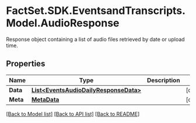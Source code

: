 # FactSet.SDK.EventsandTranscripts.Model.AudioResponse
Response object containing a list of audio files retrieved by date or upload time.

## Properties

Name | Type | Description | Notes
------------ | ------------- | ------------- | -------------
**Data** | [**List&lt;EventsAudioDailyResponseData&gt;**](EventsAudioDailyResponseData.md) |  | [optional] 
**Meta** | [**MetaData**](MetaData.md) |  | [optional] 

[[Back to Model list]](../README.md#documentation-for-models) [[Back to API list]](../README.md#documentation-for-api-endpoints) [[Back to README]](../README.md)

